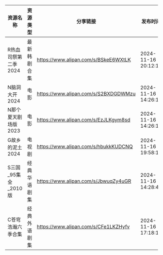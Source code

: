 | 资源名称           | 资源类型   | 分享链接                                 | 发布时间                |
| -------------- | ------ | ------------------------------------ | ------------------- |
| R热血司祭第二季2024   | 最新韩剧合集 | https://www.alipan.com/s/BSkeE6WXtLK | 2024-11-16 20:12:11 |
| N脑洞大开2024      | 电影     | https://www.alipan.com/s/S2BXDGDWMzu | 2024-11-16 14:26:14 |
| N那个夏天剧场版2023   | 电影     | https://www.alipan.com/s/EzJLKgym8sd | 2024-11-16 14:26:11 |
| G故乡的泥土2024     | 电视剧    | https://www.alipan.com/s/hbukkKUDCNQ | 2024-11-16 19:58:10 |
| S三国_95集全_2010版 | 经典华语剧集 | https://www.alipan.com/s/JbwuqZy4uGR | 2024-11-16 14:28:41 |
| C苍穹浩瀚六季合集      | 经典外语剧集 | https://www.alipan.com/s/CFe1LKZHyfv | 2024-11-16 17:18:10 |
